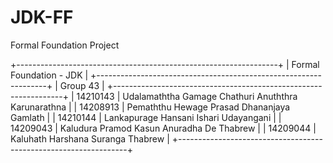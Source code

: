 # JDK-FF
Formal Foundation Project

+-----------------------------------------------------------------+
|                 Formal  Foundation - JDK                        |
+-----------------------------------------------------------------+
|                       Group  43                                 |
+-----------------------------------------------------------------+
| 14210143 |	Udalamaththa Gamage Chathuri Anuththra Karunarathna |
| 14208913 |	Pemaththu Hewage Prasad Dhananjaya Gamlath          |
| 14210144 |	Lankapurage Hansani Ishari Udayangani               |
| 14209043 |	Kaludura Pramod Kasun Anuradha De Thabrew           |
| 14209044 |	Kaluhath Harshana Suranga Thabrew                   |
+-----------------------------------------------------------------+

